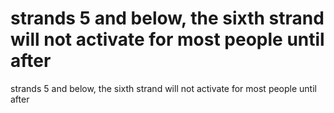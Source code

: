 # strands 5 and below, the  sixth strand will not activate for most people until after

strands 5 and below, the  sixth strand will not activate for most people until after